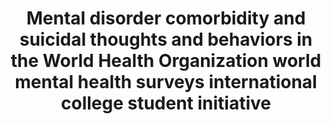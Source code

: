 --- 
abstract: '' 
authors: 
 - RP Auerbach
 -  P Mortier
 -  R Bruffaerts
 -  J Alonso
 -  C Benjet
 -  P Cuijpers
 -  ...
doi: '' 
featured: false 
publication: '*International journal of methods in psychiatric research*, 82' 
publication_short: '' 
publishDate: '2019-01-01' 
title: 'Mental disorder comorbidity and suicidal thoughts and behaviors in the World Health Organization world mental health surveys international college student initiative' 
url_code: '' 
url_dataset: '' 
url_pdf: '' 
url_poster: '' 
url_project: '' 
url_slides: '' 
url_source: '' 
url_video: '' 
---